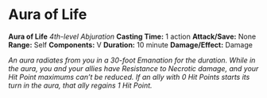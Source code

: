 # Aura of Life

**Aura of Life**
_4th-level Abjuration_
**Casting Time:** 1 action
**Attack/Save:** None
**Range:** Self
**Components:** V
**Duration:** 10 minute
**Damage/Effect:** Damage

*An aura radiates from you in a 30-foot Emanation for the duration. While in the aura, you and your allies have Resistance to Necrotic damage, and your Hit Point maximums can’t be reduced. If an ally with 0 Hit Points starts its turn in the aura, that ally regains 1 Hit Point.*